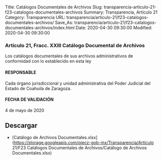 Title: Catálogos Documentales de Archivos
Slug: transparencia-articulo-21-f23-catalogos-documentales-archivos
Summary: Transparencia, Artículo 21
Category: Transparencia
URL: transparencia/articulo-21/f23-catalogos-documentales-archivos/
Save_As: transparencia/articulo-21/f23-catalogos-documentales-archivos/index.html
Date: 2020-04-30 09:30:00
Modified: 2020-04-30 09:30:00


### Artículo 21, Fracc. XXIII Catálogo Documental de Archivos 

Los catálogos documentales de sus archivos administrativos de conformidad con lo establecido en esta ley

#### RESPONSABLE

Cada órgano jurisdiccional y unidad administrativa del Poder  Judicial del Estado de Coahuila de Zaragoza.

#### FECHA DE VALIDACIÓN

4 de mayo de 2020


## Descargar


* [Catálogo de Archivos Documentales.xlsx](https://storage.googleapis.com/pjecz-gob-mx/Transparencia/Artículo 21/F23 Catálogos Documentales de Archivos/Catálogo de Archivos Documentales.xlsx)


